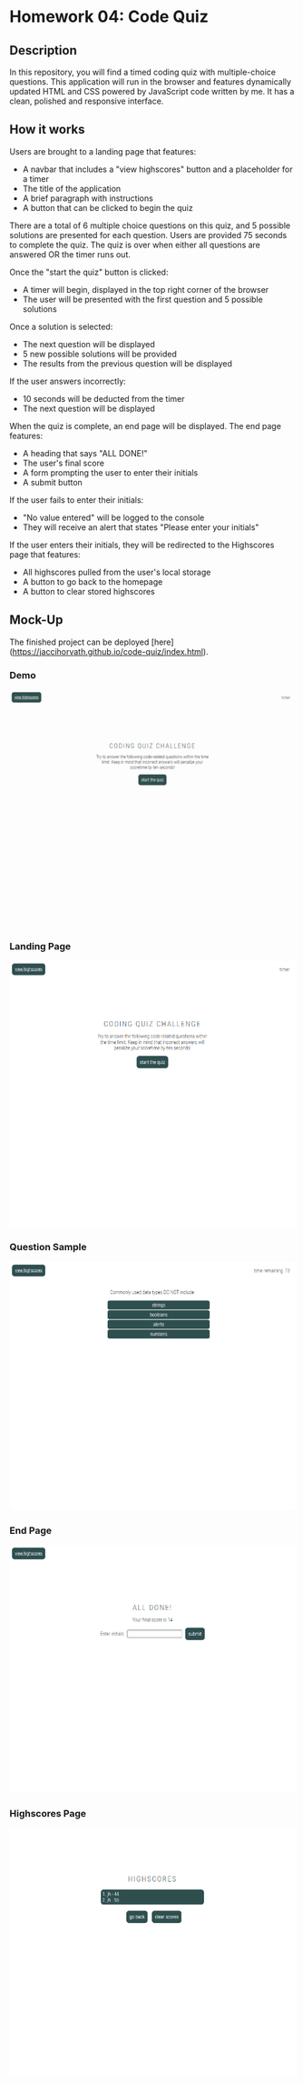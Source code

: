 # Homework 04: Code Quiz

## Description
In this repository, you will find a timed coding quiz with multiple-choice questions. This application will run in the browser and features dynamically updated HTML and CSS powered by JavaScript code written by me. It has a clean, polished and responsive interface.

## How it works
Users are brought to a landing page that features:
* A navbar that includes a "view highscores" button and a placeholder for a timer
* The title of the application
* A brief paragraph with instructions
* A button that can be clicked to begin the quiz

There are a total of 6 multiple choice questions on this quiz, and 5 possible solutions are presented for each question. Users are provided 75 seconds to complete the quiz. The quiz is over when either all questions are answered OR the timer runs out.

Once the "start the quiz" button is clicked:
* A timer will begin, displayed in the top right corner of the browser
* The user will be presented with the first question and 5 possible solutions

Once a solution is selected:
* The next question will be displayed
* 5 new possible solutions will be provided
* The results from the previous question will be displayed

If the user answers incorrectly:
* 10 seconds will be deducted from the timer
* The next question will be displayed

When the quiz is complete, an end page will be displayed. The end page features:
* A heading that says "ALL DONE!"
* The user's final score
* A form prompting the user to enter their initials
* A submit button

If the user fails to enter their initials:
* "No value entered" will be logged to the console
* They will receive an alert that states "Please enter your initials"

If the user enters their initials, they will be redirected to the Highscores page that features:
* All highscores pulled from the user's local storage
* A button to go back to the homepage
* A button to clear stored highscores



## Mock-Up
The finished project can be deployed [here] (https://jaccihorvath.github.io/code-quiz/index.html).

### Demo
![demo](assets/demo.gif)

### Landing Page
![landing-page](assets/landing-page.png)

### Question Sample
![question-sample](assets/question-sample.png)

### End Page
![end-page](assets/end-page.png)

### Highscores Page
![highscores](assets/highscores.png)



